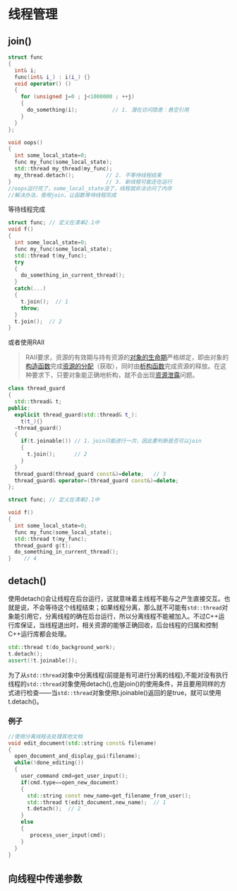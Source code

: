 # 线程管理

## join()

```cpp
struct func
{
  int& i;
  func(int& i_) : i(i_) {}
  void operator() ()
  {
    for (unsigned j=0 ; j<1000000 ; ++j)
    {
      do_something(i);           // 1. 潜在访问隐患：悬空引用
    }
  }
};

void oops()
{
  int some_local_state=0;
  func my_func(some_local_state);
  std::thread my_thread(my_func);
  my_thread.detach();          // 2. 不等待线程结束
}                              // 3. 新线程可能还在运行
//oops运行完了，some_local_state没了，线程就非法访问了内存
//解决办法，使用join，让函数等待线程完成
```

等待线程完成

```cpp
struct func; // 定义在清单2.1中
void f()
{
  int some_local_state=0;
  func my_func(some_local_state);
  std::thread t(my_func);
  try
  {
    do_something_in_current_thread();
  }
  catch(...)
  {
    t.join();  // 1
    throw;
  }
  t.join();  // 2
}
```

或者使用RAII

> RAII要求，资源的有效期与持有资源的[对象的生命期](https://zh.wikipedia.org/w/index.php?title=对象的生命期&action=edit&redlink=1)严格绑定，即由对象的[构造函数](https://zh.wikipedia.org/wiki/构造函数)完成[资源的分配](https://zh.wikipedia.org/w/index.php?title=资源的分配&action=edit&redlink=1)（获取），同时由[析构函数](https://zh.wikipedia.org/wiki/析构函数)完成资源的释放。在这种要求下，只要对象能正确地析构，就不会出现[资源泄露](https://zh.wikipedia.org/w/index.php?title=资源泄露&action=edit&redlink=1)问题。

```cpp
class thread_guard
{
  std::thread& t;
public:
  explicit thread_guard(std::thread& t_):
    t(t_){}
  ~thread_guard()
  {
    if(t.joinable()) // 1，join只能进行一次，因此要判断是否可以join
    {
      t.join();      // 2
    }
  }
  thread_guard(thread_guard const&)=delete;   // 3
  thread_guard& operator=(thread_guard const&)=delete;
};

struct func; // 定义在清单2.1中

void f()
{
  int some_local_state=0;
  func my_func(some_local_state);
  std::thread t(my_func);
  thread_guard g(t);
  do_something_in_current_thread();
}    // 4
```

## detach()

使用detach()会让线程在后台运行，这就意味着主线程不能与之产生直接交互。也就是说，不会等待这个线程结束；如果线程分离，那么就不可能有`std::thread`对象能引用它，分离线程的确在后台运行，所以分离线程不能被加入。不过C++运行库保证，当线程退出时，相关资源的能够正确回收，后台线程的归属和控制C++运行库都会处理。

```cpp
std::thread t(do_background_work);
t.detach();
assert(!t.joinable());
```

为了从`std::thread`对象中分离线程(前提是有可进行分离的线程),不能对没有执行线程的`std::thread`对象使用detach(),也是join()的使用条件，并且要用同样的方式进行检查——当`std::thread`对象使用t.joinable()返回的是true，就可以使用t.detach()。

### 例子

```cpp
//使用分离线程去处理其他文档
void edit_document(std::string const& filename)
{
  open_document_and_display_gui(filename);
  while(!done_editing())
  {
    user_command cmd=get_user_input();
    if(cmd.type==open_new_document)
    {
      std::string const new_name=get_filename_from_user();
      std::thread t(edit_document,new_name);  // 1
      t.detach();  // 2
    }
    else
    {
       process_user_input(cmd);
    }
  }
}
```



## 向线程中传递参数

